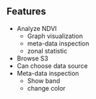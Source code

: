 ## Features
- Analyze NDVI 
	- Graph visualization
	- meta-data inspection
	- zonal statistic
- Browse S3
- Can choose data source
- Meta-data inspection
	- Show band
	- change color